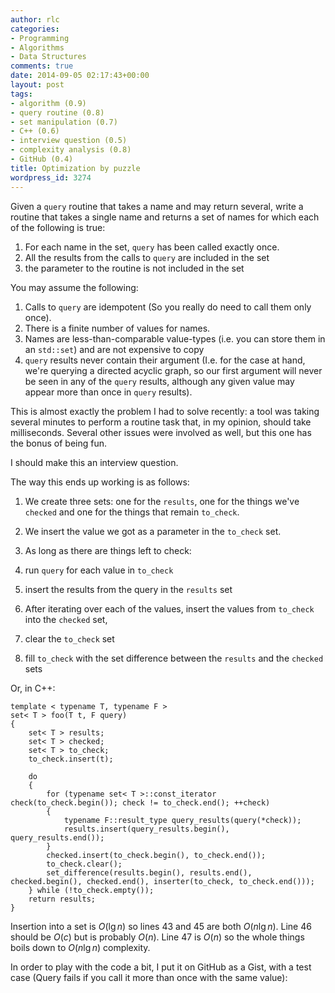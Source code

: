 ```yaml
---
author: rlc
categories:
- Programming
- Algorithms
- Data Structures
comments: true
date: 2014-09-05 02:17:43+00:00
layout: post
tags:
- algorithm (0.9)
- query routine (0.8)
- set manipulation (0.7)
- C++ (0.6)
- interview question (0.5)
- complexity analysis (0.8)
- GitHub (0.4)
title: Optimization by puzzle
wordpress_id: 3274
---
```


Given a `query` routine that takes a name and may return several, write a routine that takes a single name and returns a set of names for which each of the following is true:

1. For each name in the set, `query` has been called exactly once.
2. All the results from the calls to `query` are included in the set
3. the parameter to the routine is not included in the set

You may assume the following:

1. Calls to `query` are idempotent (So you really do need to call them only once).
2. There is a finite number of values for names.
3. Names are less-than-comparable value-types (i.e. you can store them in an `std::set`) and are not expensive to copy
4. `query` results never contain their argument (I.e. for the case at hand, we're querying a directed acyclic graph, so our first argument will never be seen in any of the `query` results, although any given value may appear more than once in `query` results).

<!--more-->

This is almost exactly the problem I had to solve recently: a tool was taking several minutes to perform a routine task that, in my opinion, should take milliseconds. Several other issues were involved as well, but this one has the bonus of being fun.

I should make this an interview question.

The way this ends up working is as follows:

1. We create three sets: one for the `results`, one for the things we've `checked` and one for the things that remain `to_check`.
2. We insert the value we got as a parameter in the `to_check` set.
3. As long as there are things left to check:

4. run `query` for each value in `to_check`
5. insert the results from the query in the `results` set
6. After iterating over each of the values, insert the values from `to_check` into the `checked` set,
7. clear the `to_check` set
8. fill `to_check` with the set difference between the `results` and the `checked` sets

Or, in C++:

    template < typename T, typename F >
    set< T > foo(T t, F query)
    {
    	set< T > results;
    	set< T > checked;
    	set< T > to_check;
    	to_check.insert(t);

    	do
    	{
    		for (typename set< T >::const_iterator check(to_check.begin()); check != to_check.end(); ++check)
    		{
    			typename F::result_type query_results(query(*check));
    			results.insert(query_results.begin(), query_results.end());
    		}
    		checked.insert(to_check.begin(), to_check.end());
    		to_check.clear();
    		set_difference(results.begin(), results.end(), checked.begin(), checked.end(), inserter(to_check, to_check.end()));
    	} while (!to_check.empty());
    	return results;
    }

Insertion into a set is $O(\lg{n})$ so lines 43 and 45 are both $O(n\lg{n})$. Line 46 should be $O(c)$ but is probably $O(n)$. Line 47 is $O(n)$ so the whole things boils down to $O(n\lg{n})$ complexity.

In order to play with the code a bit, I put it on GitHub as a Gist, with a test case (Query fails if you call it more than once with the same value):